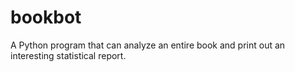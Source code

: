 # bookbot
A Python program that can analyze an entire book and print out an interesting statistical report.